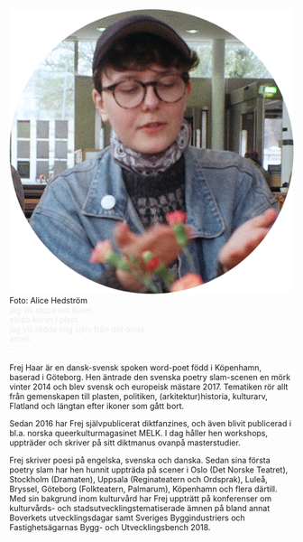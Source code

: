 <div class="image-with-credit right">
    <img src="photoanalog50.png">
    <div>Foto: Alice Hedström</div>
</div>
<span style="color: rgb(234,236,242)">
jag vill stöpa om ljuset<br>
stöpa könet i plast<br>
jag vill rädda mig själv från det onda<br>
amen<br>
--<br>
</span>

<br>
Frej Haar är en dansk-svensk spoken word-poet född i Köpenhamn, baserad i Göteborg. Hen äntrade den svenska poetry slam-scenen en mörk vinter 2014 och blev svensk och europeisk mästare 2017. Tematiken rör allt från gemenskapen till plasten, politiken, (arkitektur)historia, kulturarv, Flatland och längtan efter ikoner som gått bort.

Sedan 2016 har Frej självpublicerat diktfanzines, och även blivit publicerad i bl.a. norska queerkulturmagasinet MELK. I dag håller hen workshops, uppträder och skriver på sitt diktmanus ovanpå masterstudier.

Frej skriver poesi på engelska, svenska och danska. Sedan sina första poetry slam har hen hunnit uppträda på scener i Oslo (Det Norske Teatret), Stockholm (Dramaten), Uppsala (Reginateatern och Ordsprak), Luleå, Bryssel, Göteborg (Folkteatern, Palmarum), Köpenhamn och flera därtill. Med sin bakgrund inom kulturvård har Frej uppträtt på konferenser om kulturvårds- och stadsutvecklingstematiserade ämnen på bland annat Boverkets utvecklingsdagar samt Sveriges Byggindustriers och Fastighetsägarnas Bygg- och Utvecklingsbench 2018.
